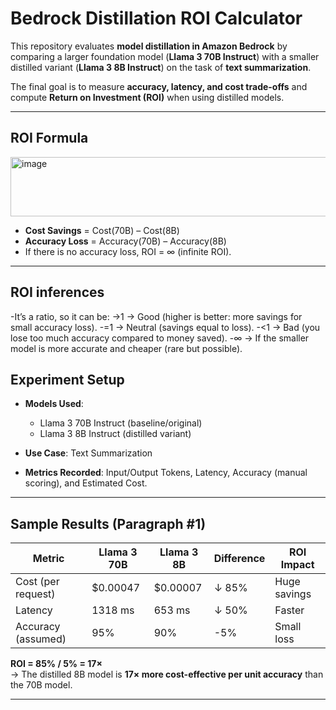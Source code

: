 # Bedrock Distillation ROI Calculator

This repository evaluates **model distillation in Amazon Bedrock** by comparing a larger foundation model (**Llama 3 70B Instruct**) with a smaller distilled variant (**Llama 3 8B Instruct**) on the task of **text summarization**.  

The final goal is to measure **accuracy, latency, and cost trade-offs** and compute **Return on Investment (ROI)** when using distilled models.

---

## ROI Formula

<img width="788" height="95" alt="image" src="https://github.com/user-attachments/assets/b243a109-9cbd-4436-9fdc-f9724bc9fa69" />


- **Cost Savings** = Cost(70B) – Cost(8B)  
- **Accuracy Loss** = Accuracy(70B) – Accuracy(8B)  
- If there is no accuracy loss, ROI = ∞ (infinite ROI).  

---
## ROI inferences
-It’s a ratio, so it can be:
  ->1 → Good (higher is better: more savings for small accuracy loss).
  -=1 → Neutral (savings equal to loss).
  -<1 → Bad (you lose too much accuracy compared to money saved).
  -∞ → If the smaller model is more accurate and cheaper (rare but possible).

## Experiment Setup

- **Models Used**:  
  - Llama 3 70B Instruct (baseline/original)  
  - Llama 3 8B Instruct (distilled variant)  

- **Use Case**: Text Summarization  
- **Metrics Recorded**: Input/Output Tokens, Latency, Accuracy (manual scoring), and Estimated Cost.  

---

## Sample Results (Paragraph #1)

| Metric        | Llama 3 70B | Llama 3 8B | Difference | ROI Impact |
|---------------|-------------|------------|------------|------------|
| Cost (per request) | $0.00047 | $0.00007 | ↓ 85% | Huge savings |
| Latency       | 1318 ms     | 653 ms    | ↓ 50%     | Faster |
| Accuracy (assumed) | 95%        | 90%       | -5%       | Small loss |

**ROI = 85% / 5% = 17×**  
→ The distilled 8B model is **17× more cost-effective per unit accuracy** than the 70B model.  

---


